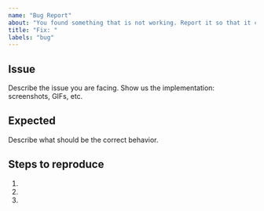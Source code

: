 ```yaml
---
name: "Bug Report"
about: "You found something that is not working. Report it so that it can be fixed. 👷‍"
title: "Fix: "
labels: "bug"
---
```


## Issue

Describe the issue you are facing. Show us the implementation: screenshots, GIFs, etc.

## Expected

Describe what should be the correct behavior.

## Steps to reproduce

1.
2.
3.
